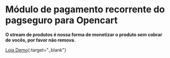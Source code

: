# Módulo de pagamento recorrente do pagseguro para Opencart

**O stream de produtos é nossa forma de monetizar o produto sem cobrar de vocês, por favor não remova.**

[Loja Demo](http://kauser.com.br/demo/assinatura_ps/){:target="_blank"}